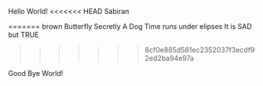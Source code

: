 Hello World!
<<<<<<< HEAD
Sabiran


=======
brown
Butterfly
Secretly A Dog
Time runs under elipses
It is SAD but TRUE
>>>>>>> 8cf0e885d581ec2352037f3ecdf92ed2ba94e97a






Good Bye World!










